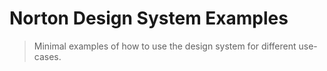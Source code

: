 # Norton Design System Examples

> Minimal examples of how to use the design system for different use-cases.
